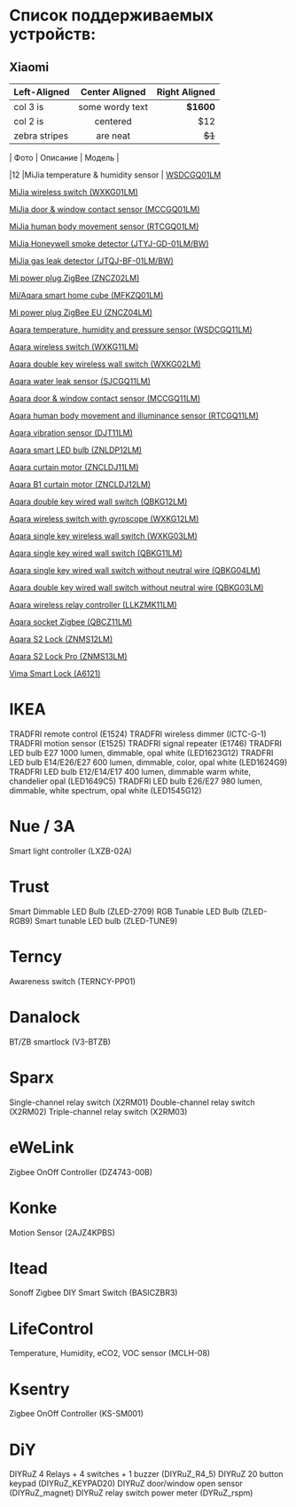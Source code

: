# Список поддерживаемых устройств:
## Xiaomi 


| Left-Aligned  | Center Aligned  | Right Aligned |
|:------------- |:---------------:| -------------:|
| col 3 is      | some wordy text |     **$1600** |
| col 2 is      | centered        |         $12   |
| zebra stripes | are neat        |        ~~$1~~ |



| Фото        | Описание                | Модель |

|12 |MiJia temperature & humidity sensor | [WSDCGQ01LM](/WSDCGQ01LM.md)

[MiJia wireless switch (WXKG01LM)](/WXKG01LM.md)

[MiJia door & window contact sensor (MCCGQ01LM)](/MCCGQ01LM.md)

[MiJia human body movement sensor (RTCGQ01LM)](/RTCGQ01LM.md)

[MiJia Honeywell smoke detector (JTYJ-GD-01LM/BW)](/JTYJ-GD-01LM_BW.md)

[MiJia gas leak detector (JTQJ-BF-01LM/BW)](/JTQJ-BF-01LM_BW.md)

[Mi power plug ZigBee (ZNCZ02LM)](/ZNCZ02LM.md)

[Mi/Aqara smart home cube (MFKZQ01LM)](/MFKZQ01LM.md])

[Mi power plug ZigBee EU (ZNCZ04LM)](/ZNCZ04LM.md)

[Aqara temperature, humidity and pressure sensor (WSDCGQ11LM)](/WSDCGQ11LM.md)

[Aqara wireless switch (WXKG11LM)](/WXKG11LM.md)

[Aqara double key wireless wall switch (WXKG02LM)](/WXKG02LM.md)

[Aqara water leak sensor (SJCGQ11LM)](/SJCGQ11LM.md)

[Aqara door & window contact sensor (MCCGQ11LM)](/MCCGQ11LM.md)

[Aqara human body movement and illuminance sensor (RTCGQ11LM)](/RTCGQ11LM.md)

[Aqara vibration sensor (DJT11LM)](/DJT11LM.md)

[Aqara smart LED bulb (ZNLDP12LM)](/ZNLDP12LM.md)

[Aqara curtain motor (ZNCLDJ11LM)](/ZNCLDJ11LM.md)

[Aqara B1 curtain motor (ZNCLDJ12LM)](/ZNCLDJ12LM.md)

[Aqara double key wired wall switch (QBKG12LM)](/QBKG12LM.md)

[Aqara wireless switch with gyroscope (WXKG12LM)](/WXKG12LM.md)

[Aqara single key wireless wall switch (WXKG03LM)](/WXKG03LM.md)

[Aqara single key wired wall switch (QBKG11LM)](/QBKG11LM.md)

[Aqara single key wired wall switch without neutral wire (QBKG04LM)](/QBKG04LM.md)

[Aqara double key wired wall switch without neutral wire (QBKG03LM)](/QBKG03LM.md)

[Aqara wireless relay controller (LLKZMK11LM)](/LLKZMK11LM.md)

[Aqara socket Zigbee (QBCZ11LM)](/QBCZ11LM.md)

[Aqara S2 Lock (ZNMS12LM)](/ZNMS12LM.md)

[Aqara S2 Lock Pro (ZNMS13LM)](/ZNMS13LM.md)

[Vima Smart Lock (A6121)](/A6121.md)

# IKEA 
TRADFRI remote control (E1524)
TRADFRI wireless dimmer (ICTC-G-1)
TRADFRI motion sensor (E1525)
TRADFRI signal repeater (E1746)
TRADFRI LED bulb E27 1000 lumen, dimmable, opal white (LED1623G12)
TRADFRI LED bulb E14/E26/E27 600 lumen, dimmable, color, opal white (LED1624G9)         
TRADFRI LED bulb E12/E14/E17 400 lumen, dimmable warm white, chandelier opal (LED1649C5)
TRADFRI LED bulb E26/E27 980 lumen, dimmable, white spectrum, opal white (LED1545G12)

# Nue / 3A
Smart light controller (LXZB-02A)

# Trust 
Smart Dimmable LED Bulb (ZLED-2709)
RGB Tunable LED Bulb (ZLED-RGB9)
Smart tunable LED bulb (ZLED-TUNE9)

# Terncy 
Awareness switch (TERNCY-PP01)

# Danalock 
BT/ZB smartlock (V3-BTZB)

#  Sparx 
Single-channel relay switch (X2RM01)
Double-channel relay switch (X2RM02)
Triple-channel relay switch (X2RM03)

# eWeLink 
Zigbee OnOff Controller (DZ4743-00B)

# Konke 
Motion Sensor (2AJZ4KPBS)

# Itead 
Sonoff Zigbee DIY Smart Switch (BASICZBR3)

#  LifeControl 
Temperature, Humidity, eCO2, VOC sensor (MCLH-08)

#  Ksentry 
Zigbee OnOff Controller (KS-SM001)

#  DiY 
DIYRuZ 4 Relays + 4 switches + 1 buzzer (DIYRuZ_R4_5)
DIYRuZ 20 button keypad (DIYRuZ_KEYPAD20)
DIYRuZ door/window open sensor (DIYRuZ_magnet)
DIYRuZ relay switch power meter (DYRuZ_rspm)
